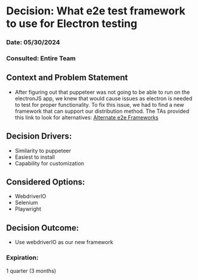 # Decision: What e2e test framework to use for Electron testing

### Date: 05/30/2024

### Consulted: Entire Team

## Context and Problem Statement

- After figuring out that puppeteer was not going to be able to run on the electronJS app, we knew that would cause issues as electron is needed to test for proper functionality. To fix this issue, we had to find a new framework that can support our distribution method. The TAs provided this link to look for alternatives: [Alternate e2e Frameworks](https://www.electronjs.org/docs/latest/tutorial/automated-testing)

## Decision Drivers:

- Similarity to puppeteer
- Easiest to install
- Capability for customization

## Considered Options:

- WebdriverIO
- Selenium
- Playwright

## Decision Outcome:

- Use webdriverIO as our new framework

### Expiration:

1 quarter (3 months)
